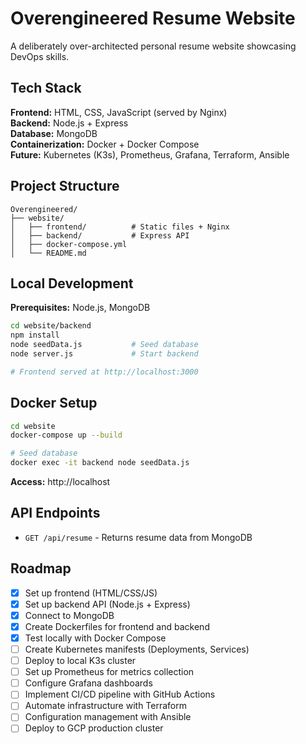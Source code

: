 # Overengineered Resume Website

A deliberately over-architected personal resume website showcasing DevOps skills.

## Tech Stack

**Frontend:** HTML, CSS, JavaScript (served by Nginx)  
**Backend:** Node.js + Express  
**Database:** MongoDB  
**Containerization:** Docker + Docker Compose  
**Future:** Kubernetes (K3s), Prometheus, Grafana, Terraform, Ansible

## Project Structure
```
Overengineered/
├── website/
│   ├── frontend/          # Static files + Nginx
│   ├── backend/           # Express API
│   ├── docker-compose.yml
│   └── README.md
```

## Local Development

**Prerequisites:** Node.js, MongoDB
```bash
cd website/backend
npm install
node seedData.js           # Seed database
node server.js             # Start backend

# Frontend served at http://localhost:3000
```

## Docker Setup
```bash
cd website
docker-compose up --build

# Seed database
docker exec -it backend node seedData.js
```

**Access:** http://localhost

## API Endpoints

- `GET /api/resume` - Returns resume data from MongoDB

## Roadmap

- [x] Set up frontend (HTML/CSS/JS)
- [x] Set up backend API (Node.js + Express)
- [x] Connect to MongoDB
- [x] Create Dockerfiles for frontend and backend
- [x] Test locally with Docker Compose
- [ ] Create Kubernetes manifests (Deployments, Services)
- [ ] Deploy to local K3s cluster
- [ ] Set up Prometheus for metrics collection
- [ ] Configure Grafana dashboards
- [ ] Implement CI/CD pipeline with GitHub Actions
- [ ] Automate infrastructure with Terraform
- [ ] Configuration management with Ansible
- [ ] Deploy to GCP production cluster